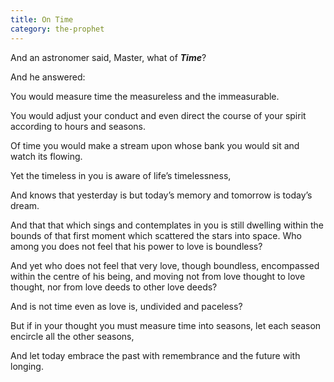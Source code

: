 ```yaml
---
title: On Time
category: the-prophet
---
```

And an astronomer said, Master, what of **_Time_**?

And he answered:

You would measure time the measureless and the immeasurable.

You would adjust your conduct and even direct the course of your spirit according to hours and seasons.

Of time you would make a stream upon whose bank you would sit and watch its flowing.

Yet the timeless in you is aware of life’s timelessness,

And knows that yesterday is but today’s memory and tomorrow is today’s dream.

And that that which sings and contemplates in you is still dwelling within the bounds of that first moment which scattered the stars into space. Who among you does not feel that his power to love is boundless?

And yet who does not feel that very love, though boundless, encompassed within the centre of his being, and moving not from love thought to love thought, nor from love deeds to other love deeds?

And is not time even as love is, undivided and paceless?

But if in your thought you must measure time into seasons, let each season encircle all the other seasons,

And let today embrace the past with remembrance and the future with longing.
